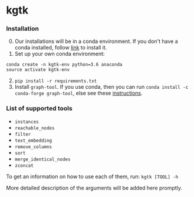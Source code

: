 # kgtk

### Installation

0. Our installations will be in a conda environment. If you don't have a conda installed, follow [link](https://docs.conda.io/projects/conda/en/latest/user-guide/install/) to install it.
1. Set up your own conda environment:
```
conda create -n kgtk-env python=3.6 anaconda
source activate kgtk-env
```
2. `pip install -r requirements.txt`
3. Install `graph-tool`. If you use conda, then you can run `conda install -c conda-forge graph-tool`, else see these [instructions](https://git.skewed.de/count0/graph-tool/-/wikis/installation-instructions). 

### List of supported tools
* `instances`
* `reachable_nodes`
* `filter`
* `text_embedding`
* `remove_columns`
* `sort`
* `merge_identical_nodes`
* `zconcat`

To get an information on how to use each of them, run:
`kgtk [TOOL] -h`

More detailed description of the arguments will be added here promptly.
